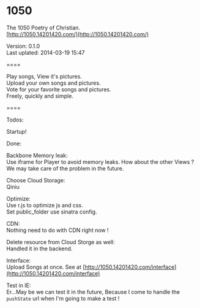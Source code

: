1050
====

The 1050 Poetry of Christian.  
[http://1050.14201420.com/](http://1050.14201420.com/)

Version: 0.1.0  
Last uplated: 2014-03-19 15:47

====

Play songs, View it's pictures.  
Upload your own songs and pictures.  
Vote for your favorite songs and pictures.  
Freely, quickly and simple.  

====

Todos:  

Startup!  

Done:  

Backbone Memory leak:  
Use iframe for Player to avoid memory leaks. How about the other Views ? We may take care of the problem in the future.  

Choose Cloud Storage:  
Qiniu

Optimize:  
Use r.js to optimize js and css.  
Set public_folder use sinatra config.  

CDN:  
Nothing need to do with CDN right now !  

Delete resource from Cloud Storge as well:  
Handled it in the backend.  

Interface:  
Upload Songs at once. See at [http://1050.14201420.com/interface](http://1050.14201420.com/interface)

Test in IE:  
Er...May be we can test it in the future, Because I come to handle the `pushState` url when I'm going to make a test !
